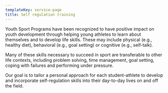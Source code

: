 ```yaml
---
templateKey: service-page
title: Self regulation training
---
```

Youth Sport Programs have been recognized to have positive impact on youth development through helping young athletes to learn about themselves and to develop life skills.  These may include physical (e.g., healthy diet), behavioral (e.g., goal setting) or cognitive (e.g., self-talk).  

Many of these skills necessary to succeed in sport are transferable to other life contexts, including problem solving, time management, goal setting, coping with failures and performing under pressure.  

Our goal is to tailor a personal approach for each student-athlete to develop and incorporate self-regulation skills into their day-to-day lives on and off the field.
